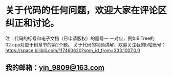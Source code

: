 # 关于代码的任何问题，欢迎大家在评论区纠正和讨论。
注：代码的标号和电子文档（已申请版权）的题号一 一对应，例如BiTree的02.cpp对应于树章节的第2个题。
关于代码的视频讲解，欢迎关注我的b站账号：https://space.bilibili.com/117460620?spm_id_from=333.1007.0.0
## 我的邮箱：yin_9809@163.com
